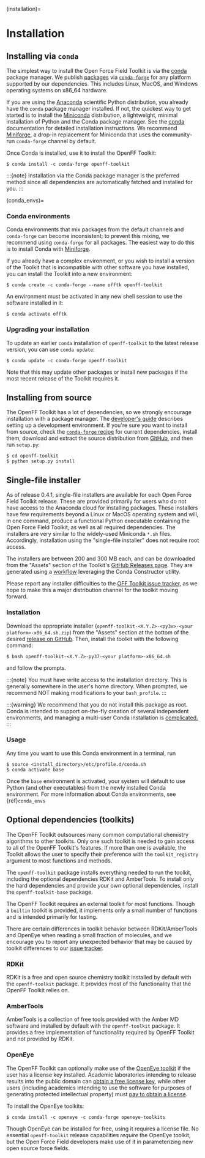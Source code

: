 (installation)=

# Installation

## Installing via `conda`

The simplest way to install the Open Force Field Toolkit is via the [conda](https://docs.conda.io/en/latest/) package manager.
We publish [packages](https://github.com/conda-forge/openff-toolkit-feedstock) via [`conda-forge`](https://conda-forge.org/) for any platform supported by our dependencies. 
This includes Linux, MacOS, and Windows operating systems on x86_64 hardware.

If you are using the [Anaconda](https://www.anaconda.com/products/individual#Downloads) scientific Python distribution, you already have the `conda` package manager installed.
If not, the quickest way to get started is to install the [Miniconda](https://docs.conda.io/en/latest/miniconda.html) distribution, a lightweight, minimal installation of Python and the Conda package manager.
See the [conda](https://conda.io/projects/conda/en/latest/user-guide/install/index.html) documentation for detailed installation instructions.
We recommend [Miniforge](https://github.com/conda-forge/miniforge#readme), a drop-in replacement for Miniconda that uses the community-run `conda-forge` channel by default.

Once Conda is installed, use it to install the OpenFF Toolkit:

```shell-session
$ conda install -c conda-forge openff-toolkit
```

:::{note}
Installation via the Conda package manager is the preferred method since all dependencies are automatically fetched and installed for you.
:::

(conda_envs)=

### Conda environments

Conda environments that mix packages from the default channels and `conda-forge` can become inconsistent; to prevent this mixing, we recommend using `conda-forge` for all packages. The easiest way to do this is to install Conda with [Miniforge](https://github.com/conda-forge/miniforge#readme).

If you already have a complex environment, or you wish to install a version of the Toolkit that is incompatible with other software you have installed, you can install the Toolkit into a new environment:

```shell-session
$ conda create -c conda-forge --name offtk openff-toolkit
```

An environment must be activated in any new shell session to use the software installed in it:

```shell-session
$ conda activate offtk
```

### Upgrading your installation

To update an earlier `conda` installation of `openff-toolkit` to the latest release version, you can use `conda update`:

```shell-session
$ conda update -c conda-forge openff-toolkit
```

Note that this may update other packages or install new packages if the most recent release of the Toolkit requires it.

## Installing from source

The OpenFF Toolkit has a lot of dependencies, so we strongly encourage installation with a package manager. The [developer's guide](install_dev) describes setting up a development environment. If you're sure you want to install from source, check the [`conda-forge` recipe](https://github.com/conda-forge/openff-toolkit-feedstock/blob/master/recipe/meta.yaml) for current dependencies, install them, download and extract the source distribution from [GitHub](https://github.com/openforcefield/openff-toolkit/releases), and then run `setup.py`:

```shell-session
$ cd openff-toolkit
$ python setup.py install
```

## Single-file installer

As of release 0.4.1, single-file installers are available for each Open Force Field Toolkit release.
These are provided primarily for users who do not have access to the Anaconda cloud for installing packages.
These installers have few requirements beyond a Linux or MacOS operating system and will, in one command, produce a functional Python executable containing the Open Force Field Toolkit, as well as all required dependencies.
The installers are very similar to the widely-used Miniconda `*.sh` files.
Accordingly, installation using the "single-file installer" does not require root access.

The installers are between 200 and 300 MB each, and can be downloaded from the "Assets" section of the Toolkit's [GitHub Releases page](https://github.com/openforcefield/openff-toolkit/releases/).
They are generated using a [workflow](https://github.com/openforcefield/toolkit-installer-constructor) leveraging the Conda Constructor utility.

Please report any installer difficulties to the [OFF Toolkit issue tracker](https://github.com/openforcefield/openff-toolkit/issues), as we hope to make this a major distribution channel for the toolkit moving forward.

### Installation

Download the appropriate installer (`openff-toolkit-<X.Y.Z>-<py3x>-<your platform>-x86_64.sh.zip`) from the "Assets" section at the bottom of the desired [release on GitHub](https://github.com/openforcefield/openff-toolkit/releases/).
Then, install the toolkit with the following command:

```shell-session
$ bash openff-toolkit-<X.Y.Z>-py37-<your platform>-x86_64.sh
```

and follow the prompts.

:::{note}
You must have write access to the installation directory.
This is generally somewhere in the user's home directory.
When prompted, we recommend NOT making modifications to your `bash_profile`.
:::

:::{warning}
We recommend that you do not install this package as root.
Conda is intended to support on-the-fly creation of several independent environments, and managing a multi-user Conda installation is [complicated.](https://docs.conda.io/projects/conda/en/latest/user-guide/configuration/admin-multi-user-install.html)
:::

### Usage

Any time you want to use this Conda environment in a terminal, run

```shell-session
$ source <install_directory>/etc/profile.d/conda.sh
$ conda activate base
```

Once the `base` environment is activated, your system will default to use Python (and other executables) from the newly installed Conda environment. For more information about Conda environments, see {ref}`conda_envs`

## Optional dependencies (toolkits)

The OpenFF Toolkit outsources many common computational chemistry algorithms to other toolkits. 
Only one such toolkit is needed to gain access to all of the OpenFF Toolkit's features. 
If more than one is available, the Toolkit allows the user to specify their preference with the `toolkit_registry` argument to most functions and methods.

The `openff-toolkit` package installs everything needed to run the toolkit, including the optional dependencies RDKit and AmberTools. 
To install only the hard dependencies and provide your own optional dependencies, install the `openff-toolkit-base` package.

The OpenFF Toolkit requires an external toolkit for most functions. 
Though a `builtin` toolkit is provided, it implements only a small number of functions and is intended primarily for testing.

There are certain differences in toolkit behavior between RDKit/AmberTools and OpenEye when reading a small fraction of molecules, and we encourage you to report any unexpected behavior that may be caused by toolkit differences to our [issue tracker](https://github.com/openforcefield/openff-toolkit/issues).

### RDKit 

RDKit is a free and open source chemistry toolkit installed by default with the `openff-toolkit` package. 
It provides most of the functionality that the OpenFF Toolkit relies on.

### AmberTools 

AmberTools is a collection of free tools provided with the Amber MD software and installed by default with the `openff-toolkit` package. 
It provides a free implementation of functionality required by OpenFF Toolkit and not provided by RDKit.

### OpenEye

The OpenFF Toolkit can optionally make use of the [OpenEye toolkit](https://www.eyesopen.com/toolkit-development) if the user has a license key installed.
Academic laboratories intending to release results into the public domain can [obtain a free license key](https://www.eyesopen.com/licensing-philosophy), while other users (including academics intending to use the software for purposes of generating protected intellectual property) must [pay to obtain a license](https://www.eyesopen.com/pricing).

To install the OpenEye toolkits:

```shell-session
$ conda install -c openeye -c conda-forge openeye-toolkits
```

Though OpenEye can be installed for free, using it requires a license file. 
No essential `openff-toolkit` release capabilities *require* the OpenEye toolkit, but the Open Force Field developers make use of it in parameterizing new open source force fields.

